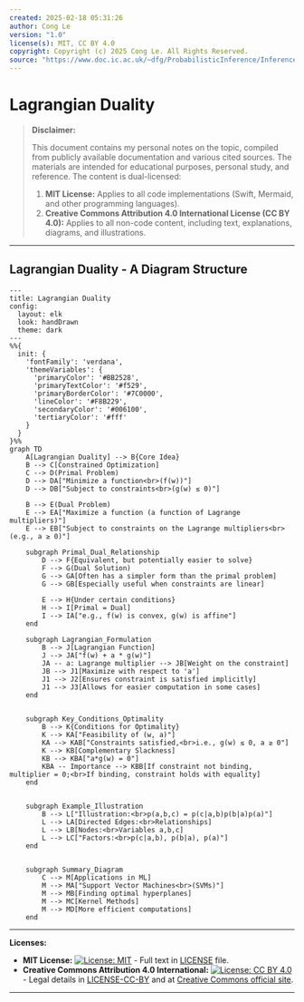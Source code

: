```yaml
---
created: 2025-02-18 05:31:26
author: Cong Le
version: "1.0"
license(s): MIT, CC BY 4.0
copyright: Copyright (c) 2025 Cong Le. All Rights Reserved.
source: "https://www.doc.ic.ac.uk/~dfg/ProbabilisticInference/InferenceAndMachineLearningNotes.pdf"
---
```




# Lagrangian Duality
> **Disclaimer:**
>
> This document contains my personal notes on the topic,
> compiled from publicly available documentation and various cited sources.
> The materials are intended for educational purposes, personal study, and reference.
> The content is dual-licensed:
> 1. **MIT License:** Applies to all code implementations (Swift, Mermaid, and other programming languages).
> 2. **Creative Commons Attribution 4.0 International License (CC BY 4.0):** Applies to all non-code content, including text, explanations, diagrams, and illustrations.
---


## Lagrangian Duality - A Diagram Structure

```mermaid
---
title: Lagrangian Duality
config:
  layout: elk
  look: handDrawn
  theme: dark
---
%%{
  init: {
    'fontFamily': 'verdana',
    'themeVariables': {
      'primaryColor': '#BB2528',
      'primaryTextColor': '#f529',
      'primaryBorderColor': '#7C0000',
      'lineColor': '#F8B229',
      'secondaryColor': '#006100',
      'tertiaryColor': '#fff'
    }
  }
}%%
graph TD
    A[Lagrangian Duality] --> B{Core Idea}
    B --> C[Constrained Optimization]
    C --> D(Primal Problem)
    D --> DA["Minimize a function<br>(f(w))"]
    D --> DB["Subject to constraints<br>(g(w) ≤ 0)"]
    
    B --> E(Dual Problem)
    E --> EA["Maximize a function (a function of Lagrange multipliers)"]
    E --> EB["Subject to constraints on the Lagrange multipliers<br>(e.g., a ≥ 0)"]
    
    subgraph Primal_Dual_Relationship
        D --> F{Equivalent, but potentially easier to solve}
        F --> G(Dual Solution)
        G --> GA[Often has a simpler form than the primal problem]
        G --> GB[Especially useful when constraints are linear]
    
        E --> H{Under certain conditions}
        H --> I[Primal = Dual]
        I --> IA["e.g., f(w) is convex, g(w) is affine"]
    end
    
    subgraph Lagrangian_Formulation
        B --> J[Lagrangian Function]
        J --> JA["f(w) + a * g(w)"]
        JA -- a: Lagrange multiplier --> JB[Weight on the constraint]
        JB --> J1[Maximize with respect to 'a']
        J1 --> J2[Ensures constraint is satisfied implicitly]
        J1 --> J3[Allows for easier computation in some cases]
    end
    
    
    subgraph Key_Conditions_Optimality
        B --> K{Conditions for Optimality}
        K --> KA["Feasibility of (w, a)"]
        KA --> KAB["Constraints satisfied,<br>i.e., g(w) ≤ 0, a ≥ 0"]
        K --> KB[Complementary Slackness]
        KB --> KBA["a*g(w) = 0"]
        KBA -- Importance --> KBB[If constraint not binding, multiplier = 0;<br>If binding, constraint holds with equality]
    end
    
    
    subgraph Example_Illustration
        B --> L["Illustration:<br>p(a,b,c) = p(c|a,b)p(b|a)p(a)"]
        L --> LA[Directed Edges:<br>Relationships]
        L --> LB[Nodes:<br>Variables a,b,c]
        L --> LC["Factors:<br>p(c|a,b), p(b|a), p(a)"]
    end
    
    
    subgraph Summary_Diagram
        C --> M[Applications in ML]
        M --> MA["Support Vector Machines<br>(SVMs)"]
        M --> MB[Finding optimal hyperplanes]
        M --> MC[Kernel Methods]
        M --> MD[More efficient computations]
    end

```





---
**Licenses:**

- **MIT License:**  [![License: MIT](https://img.shields.io/badge/License-MIT-yellow.svg)](LICENSE) - Full text in [LICENSE](LICENSE) file.
- **Creative Commons Attribution 4.0 International:** [![License: CC BY 4.0](https://licensebuttons.net/l/by/4.0/88x31.png)](LICENSE-CC-BY) - Legal details in [LICENSE-CC-BY](LICENSE-CC-BY) and at [Creative Commons official site](http://creativecommons.org/licenses/by/4.0/).

---